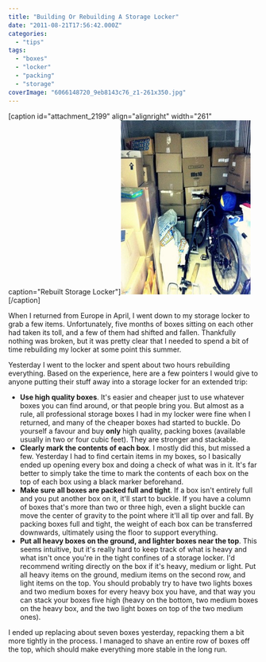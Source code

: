 ```yaml
---
title: "Building Or Rebuilding A Storage Locker"
date: "2011-08-21T17:56:42.000Z"
categories: 
  - "tips"
tags: 
  - "boxes"
  - "locker"
  - "packing"
  - "storage"
coverImage: "6066148720_9eb8143c76_z1-261x350.jpg"
---
```


\[caption id="attachment\_2199" align="alignright" width="261" caption="Rebuilt Storage Locker"\][![](images/6066148720_9eb8143c76_z1-261x350.jpg "Rebuilt Storage Locker")](http://www.migratorynerd.com/wordpress/wp-content/uploads/2011/08/6066148720_9eb8143c76_z1.jpg)\[/caption\]

When I returned from Europe in April, I went down to my storage locker to grab a few items. Unfortunately, five months of boxes sitting on each other had taken its toll, and a few of them had shifted and fallen. Thankfully nothing was broken, but it was pretty clear that I needed to spend a bit of time rebuilding my locker at some point this summer.

Yesterday I went to the locker and spent about two hours rebuilding everything. Based on the experience, here are a few pointers I would give to anyone putting their stuff away into a storage locker for an extended trip:

- **Use high quality boxes**. It's easier and cheaper just to use whatever boxes you can find around, or that people bring you. But almost as a rule, all professional storage boxes I had in my locker were fine when I returned, and many of the cheaper boxes had started to buckle. Do yourself a favour and buy **only** high quality, packing boxes (available usually in two or four cubic feet). They are stronger and stackable.
- **Clearly mark the contents of each box**. I mostly did this, but missed a few. Yesterday I had to find certain items in my boxes, so I basically ended up opening every box and doing a check of what was in it. It's far better to simply take the time to mark the contents of each box on the top of each box using a black marker beforehand.
- **Make sure all boxes are packed full and tight**. If a box isn't entirely full and you put another box on it, it'll start to buckle. If you have a column of boxes that's more than two or three high, even a slight buckle can move the center of gravity to the point where it'll all tip over and fall. By packing boxes full and tight, the weight of each box can be transferred downwards, ultimately using the floor to support everything.
- **Put all heavy boxes on the ground, and lighter boxes near the top**. This seems intuitive, but it's really hard to keep track of what is heavy and what isn't once you're in the tight confines of a storage locker. I'd recommend writing directly on the box if it's heavy, medium or light. Put all heavy items on the ground, medium items on the second row, and light items on the top. You should probably try to have two lights boxes and two medium boxes for every heavy box you have, and that way you can stack your boxes five high (heavy on the bottom, two medium boxes on the heavy box, and the two light boxes on top of the two medium ones).

I ended up replacing about seven boxes yesterday, repacking them a bit more tightly in the process. I managed to shave an entire row of boxes off the top, which should make everything more stable in the long run.
